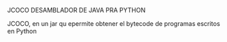 JCOCO DESAMBLADOR DE JAVA PRA PYTHON

JCOCO, en un jar qu epermite obtener el bytecode de programas escritos en Python
